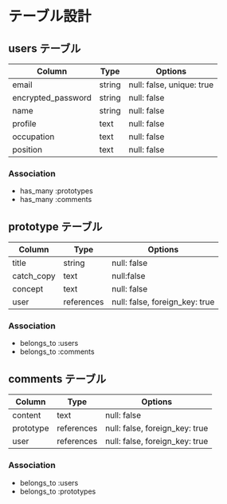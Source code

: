 # テーブル設計

## users テーブル

| Column             | Type   | Options     |
| ------------------ | ------ | ----------- |
| email              | string | null: false, unique: true |
| encrypted_password | string | null: false |
| name               | string | null: false |
| profile            | text   | null: false |
| occupation         | text   | null: false |
| position           | text   | null: false |

### Association

- has_many :prototypes
- has_many :comments


## prototype テーブル

| Column     | Type       | Options                        |
| ---------- | ------     | ------------------------------ |
| title      | string     | null: false                    |
| catch_copy | text       | null:false                     |
| concept    | text       | null: false                    |
| user       | references | null: false, foreign_key: true |

### Association

- belongs_to :users
- belongs_to :comments

## comments テーブル

| Column   | Type       | Options                        |
| -------- | ---------- | ------------------------------ |
| content  | text       | null: false                    |
| prototype| references | null: false, foreign_key: true |
| user     | references | null: false, foreign_key: true |

### Association

- belongs_to :users
- belongs_to :prototypes